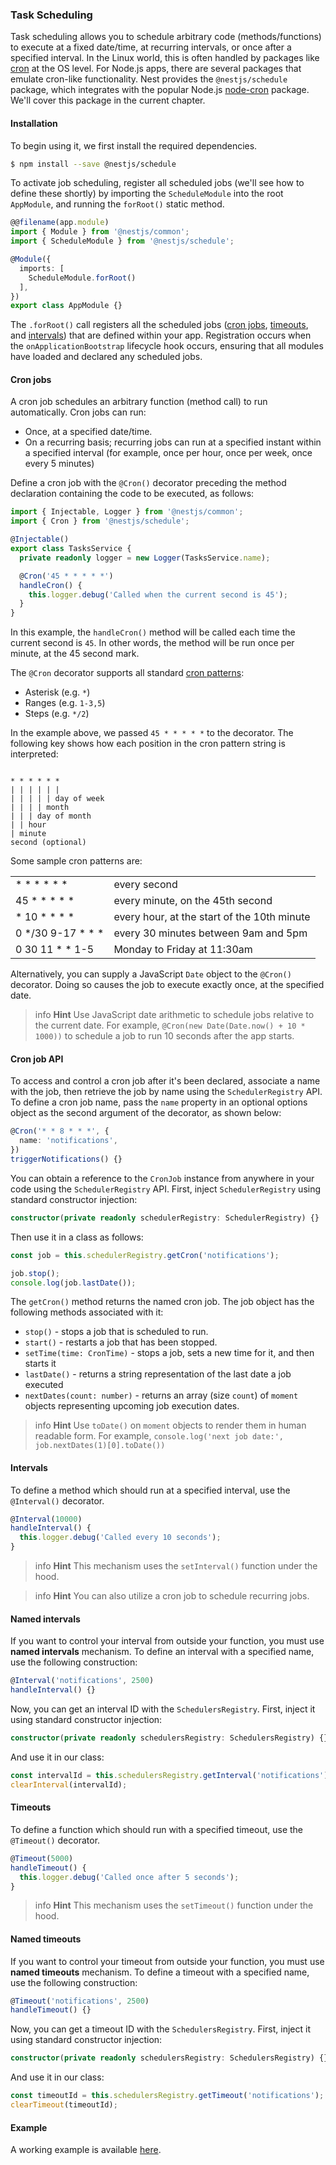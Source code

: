 ### Task Scheduling

Task scheduling allows you to schedule arbitrary code (methods/functions) to execute at a fixed date/time, at recurring intervals, or once after a specified interval.  In the Linux world, this is often handled by packages like [cron](https://en.wikipedia.org/wiki/Cron) at the OS level.  For Node.js apps, there are several packages that emulate cron-like functionality.  Nest provides the `@nestjs/schedule` package, which integrates with the popular Node.js [node-cron](https://github.com/kelektiv/node-cron) package. We'll cover this package in the current chapter.

#### Installation

To begin using it, we first install the required dependencies.

```bash
$ npm install --save @nestjs/schedule
```

To activate job scheduling, register all scheduled jobs (we'll see how to define these shortly) by importing the `ScheduleModule` into the root `AppModule`, and running the `forRoot()` static method.

```typescript
@@filename(app.module)
import { Module } from '@nestjs/common';
import { ScheduleModule } from '@nestjs/schedule';

@Module({
  imports: [
    ScheduleModule.forRoot()
  ],
})
export class AppModule {}
```

The `.forRoot()` call registers all the scheduled jobs (<a href="techniques/task-scheduling#cron-jobs">cron jobs</a>, <a href="techniques/task-scheduling#timeouts">timeouts</a>, and <a href="techniques/task-scheduling#intervals">intervals</a>) that are defined within your app.  Registration occurs when the `onApplicationBootstrap` lifecycle hook occurs, ensuring that all modules have loaded and declared any scheduled jobs.

#### Cron jobs

A cron job schedules an arbitrary function (method call) to run automatically. Cron jobs can run:
- Once, at a specified date/time.
- On a recurring basis; recurring jobs can run at a specified instant within a specified interval (for example, once per hour, once per week, once every 5 minutes)

Define a cron job with the `@Cron()` decorator preceding the method declaration containing the code to be executed, as follows:

```typescript
import { Injectable, Logger } from '@nestjs/common';
import { Cron } from '@nestjs/schedule';

@Injectable()
export class TasksService {
  private readonly logger = new Logger(TasksService.name);

  @Cron('45 * * * * *')
  handleCron() {
    this.logger.debug('Called when the current second is 45');
  }
}
```

In this example, the `handleCron()` method will be called each time the current second is `45`. In other words, the method will be run once per minute, at the 45 second mark.

The `@Cron` decorator supports all standard [cron patterns](http://crontab.org/):
- Asterisk (e.g. `*`)
- Ranges (e.g. `1-3,5`)
- Steps (e.g. `*/2`)

In the example above, we passed `45 * * * * *` to the decorator. The following key shows how each position in the cron pattern string is interpreted:

<pre class="language-javascript"><code class="language-javascript">
* * * * * *
| | | | | |
| | | | | day of week
| | | | month
| | | day of month
| | hour
| minute
second (optional)
</code></pre>

Some sample cron patterns are:

<table>
  <tbody>
    <tr>
      <td>* * * * * *<code></code></td>
      <td>every second</td>
    </tr>
    <tr>
      <td>45 * * * * *<code></code></td>
      <td>every minute, on the 45th second</td>
    </tr>
    <tr>
      <td>* 10 * * * *<code></code></td>
      <td>every hour, at the start of the 10th minute</td>
    </tr>
    <tr>
      <td>0 */30 9-17 * * *<code></code></td>
      <td>every 30 minutes between 9am and 5pm</td>
    </tr>
   <tr>
      <td>0 30 11 * * 1-5<code></code></td>
      <td>Monday to Friday at 11:30am</td>
    </tr>
  </tbody>
</table>

Alternatively, you can supply a JavaScript `Date` object to the `@Cron()` decorator.  Doing so causes the job to execute exactly once, at the specified date.

> info **Hint** Use JavaScript date arithmetic to schedule jobs relative to the current date.  For example, `@Cron(new Date(Date.now() + 10 * 1000))` to schedule a job to run 10 seconds after the app starts.

#### Cron job API

To access and control a cron job after it's been declared, associate a name with the job, then retrieve the job by name using the `SchedulerRegistry` API. To define a cron job name, pass the `name` property in an optional options object as the second argument of the decorator, as shown below:

```typescript
@Cron('* * 8 * * *', {
  name: 'notifications',
})
triggerNotifications() {}
```

You can obtain a reference to the `CronJob` instance from anywhere in your code using the `SchedulerRegistry` API. First, inject `SchedulerRegistry` using standard constructor injection:

```typescript
constructor(private readonly schedulerRegistry: SchedulerRegistry) {}
```

Then use it in a class as follows:

```typescript
const job = this.schedulerRegistry.getCron('notifications');

job.stop();
console.log(job.lastDate());
```

The `getCron()` method returns the named cron job.  The job object has the following methods associated with it:
- `stop()` - stops a job that is scheduled to run.
- `start()` - restarts a job that has been stopped.
- `setTime(time: CronTime)` - stops a job, sets a new time for it, and then starts it
- `lastDate()` - returns a string representation of the last date a job executed
- `nextDates(count: number)` - returns an array (size `count`) of `moment` objects representing upcoming job execution dates.

> info **Hint** Use `toDate()` on `moment` objects to render them in human readable form.  For example, `console.log('next job date:', job.nextDates(1)[0].toDate())`


#### Intervals

To define a method which should run at a specified interval, use the `@Interval()` decorator.

```typescript
@Interval(10000)
handleInterval() {
  this.logger.debug('Called every 10 seconds');
}
```

> info **Hint** This mechanism uses the `setInterval()` function under the hood.

> info **Hint** You can also utilize a cron job to schedule recurring jobs.

#### Named intervals

If you want to control your interval from outside your function, you must use **named intervals** mechanism. To define an interval with a specified name, use the following construction:

```typescript
@Interval('notifications', 2500)
handleInterval() {}
```

Now, you can get an interval ID with the `SchedulersRegistry`. First, inject it using standard constructor injection:

```typescript
constructor(private readonly schedulersRegistry: SchedulersRegistry) {}
```

And use it in our class:

```typescript
const intervalId = this.schedulersRegistry.getInterval('notifications');
clearInterval(intervalId);
```

#### Timeouts

To define a function which should run with a specified timeout, use the `@Timeout()` decorator.

```typescript
@Timeout(5000)
handleTimeout() {
  this.logger.debug('Called once after 5 seconds');
}
```

> info **Hint** This mechanism uses the `setTimeout()` function under the hood.

#### Named timeouts

If you want to control your timeout from outside your function, you must use **named timeouts** mechanism. To define a timeout with a specified name, use the following construction:

```typescript
@Timeout('notifications', 2500)
handleTimeout() {}
```

Now, you can get a timeout ID with the `SchedulersRegistry`. First, inject it using standard constructor injection:

```typescript
constructor(private readonly schedulersRegistry: SchedulersRegistry) {}
```

And use it in our class:

```typescript
const timeoutId = this.schedulersRegistry.getTimeout('notifications');
clearTimeout(timeoutId);
```

#### Example

A working example is available [here](https://github.com/nestjs/nest/tree/master/sample/27-scheduling).
